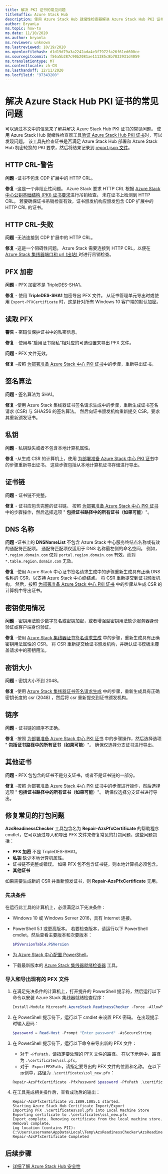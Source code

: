 ```yaml
---
title: 解决 PKI 证书的常见问题
titleSuffix: Azure Stack Hub
description: 使用 Azure Stack Hub 就绪性检查器解决 Azure Stack Hub PKI 证书的常见问题。
author: BryanLa
ms.topic: how-to
ms.date: 11/10/2020
ms.author: bryanla
ms.reviewer: unknown
ms.lastreviewed: 10/19/2020
ms.openlocfilehash: d1d19d79a3a2242ada4e3f7972fa26f61ed600ce
ms.sourcegitcommit: f56a5b287c90b2081ae111385c8b7833931d4059
ms.translationtype: MT
ms.contentlocale: zh-CN
ms.lasthandoff: 12/11/2020
ms.locfileid: "97343200"
---
```

# <a name="fix-common-issues-with-azure-stack-hub-pki-certificates"></a>解决 Azure Stack Hub PKI 证书的常见问题

可以通过本文中的信息来了解并解决 Azure Stack Hub PKI 证书的常见问题。 使用 Azure Stack Hub 就绪性检查器工具[验证 Azure Stack Hub PKI 证书](azure-stack-validate-pki-certs.md)时，可以发现问题。 该工具先检查证书是否满足 Azure Stack Hub 部署和 Azure Stack Hub 机密轮换的 PKI 要求，然后将结果记录到 [report.json 文件](azure-stack-validation-report.md)。  

## <a name="http-crl---warning"></a>HTTP CRL-警告

**问题** -证书不包含 CDP 扩展中的 HTTP CRL。

**修复** -这是一个非阻止性问题。 Azure Stack 要求 HTTP CRL 根据 [Azure Stack 中心公钥基础结构 (PKI) 证书要求](https://aka.ms/azspki)进行吊销检查。  未在证书上检测到 HTTP CRL。  若要确保证书吊销检查有效，证书颁发机构应颁发包含 CDP 扩展中的 HTTP CRL 的证书。

## <a name="http-crl---fail"></a>HTTP CRL-失败

**问题** -无法连接到 CDP 扩展中的 HTTP CRL。

**修复** -这是一个阻碍性问题。 Azure Stack 需要连接到 HTTP CRL，以便在 [Azure Stack 集线器端口和 url (出站) ](https://docs.microsoft.com/azure-stack/operator/azure-stack-integrate-endpoints#ports-and-urls-outbound)时进行吊销检查。

## <a name="pfx-encryption"></a>PFX 加密

**问题** - PFX 加密不是 TripleDES-SHA1。

**修复** - 使用 **TripleDES-SHA1** 加密导出 PFX 文件。 从证书管理单元导出时或使用 `Export-PFXCertificate` 时，这是针对所有 Windows 10 客户端的默认加密。

## <a name="read-pfx"></a>读取 PFX

**警告** - 密码仅保护证书中的私密信息。  

**修复** - 使用与“启用证书隐私”相对应的可选设置来导出 PFX 文件。  

**问题** - PFX 文件无效。  

**修复** -按照 [为部署准备 Azure Stack 中心 PKI 证书](azure-stack-prepare-pki-certs.md)中的步骤，重新导出证书。

## <a name="signature-algorithm"></a>签名算法

**问题** - 签名算法为 SHA1。

**修复** -使用 Azure Stack 集线器证书签名请求生成中的步骤，重新生成证书签名请求 (CSR) 与 SHA256 的签名算法。 然后向证书颁发机构重新提交 CSR，要求其重新颁发证书。

## <a name="private-key"></a>私钥

**问题** - 私钥缺失或者不包含本地计算机属性。  

**修复** -从生成 CSR 的计算机上，使用 [为部署准备 Azure Stack 中心 PKI 证书](azure-stack-prepare-pki-certs.md)中的步骤重新导出证书。 这些步骤包括从本地计算机证书存储进行导出。

## <a name="certificate-chain"></a>证书链

**问题** - 证书链不完整。  

**修复** - 证书应包含完整的证书链。 按照 [为部署准备 Azure Stack 中心 PKI 证书](azure-stack-prepare-pki-certs.md) 中的步骤操作，然后选择选项 " **包括证书路径中的所有证书（如果可能**）"。

## <a name="dns-names"></a>DNS 名称

**问题** -证书上的 **DNSNameList** 不包含 Azure Stack 中心服务终结点名称或有效的通配符匹配项。 通配符匹配项仅适用于 DNS 名称最左侧的命名空间。 例如，`*.region.domain.com` 仅对 `portal.region.domain.com` 有效，而对 `*.table.region.domain.com` 无效。

**修复** -使用 Azure Stack 中心证书签名请求生成中的步骤重新生成具有正确 DNS 名称的 CSR，以支持 Azure Stack 中心终结点。 将 CSR 重新提交到证书颁发机构。 然后，按照 [为部署准备 Azure Stack 中心 PKI 证书](azure-stack-prepare-pki-certs.md) 中的步骤从生成 CSR 的计算机中导出证书。  

## <a name="key-usage"></a>密钥使用情况

**问题** - 密钥用法缺少数字签名或密钥加密，或者增强型密钥用法缺少服务器身份验证或客户端身份验证。  

**修复** -使用 [Azure Stack 集线器证书签名请求生成](azure-stack-get-pki-certs.md) 中的步骤，重新生成具有正确密钥用法属性的 CSR。 将 CSR 重新提交给证书颁发机构，并确认证书模板未覆盖请求中的密钥用法。

## <a name="key-size"></a>密钥大小

**问题** - 密钥大小不到 2048。

**修复** -使用 [Azure Stack 集线器证书签名请求生成](azure-stack-get-pki-certs.md) 中的步骤，重新生成具有正确密钥长度的 csr (2048) ，然后将 csr 重新提交到证书颁发机构。

## <a name="chain-order"></a>链序

**问题** - 证书链的顺序不正确。  

**修复** -按照 [为部署准备 Azure Stack 中心 PKI 证书](azure-stack-prepare-pki-certs.md) 中的步骤操作，然后选择选项 " **包括证书路径中的所有证书（如果可能**）"。 确保仅选择分支证书进行导出。

## <a name="other-certificates"></a>其他证书

**问题** - PFX 包包含的证书不是分支证书，或者不是证书链的一部分。  

**修复** -按照 [为部署准备 Azure Stack 中心 PKI 证书](azure-stack-prepare-pki-certs.md)中的步骤进行操作，然后选择选项 " **包括证书路径中的所有证书（如果可能**）"。 确保仅选择分支证书进行导出。

## <a name="fix-common-packaging-issues"></a>修复常见的打包问题

**AzsReadinessChecker** 工具包含名为 **Repair-AzsPfxCertificate** 的帮助程序 cmdlet，它可以通过导入和导出 PFX 文件来修复常见的打包问题，这些问题包括：

- **PFX 加密** 不是 TripleDES-SHA1。
- **私钥** 缺少本地计算机属性。
- 证书链不完整或错误。 如果 PFX 包不包含证书链，则本地计算机必须包含。
- **其他证书**

如果需要生成新的 CSR 并重新颁发证书，则 **Repair-AzsPfxCertificate** 无用。

### <a name="prerequisites"></a>先决条件

在运行此工具的计算机上，必须满足以下先决条件：

- Windows 10 或 Windows Server 2016，具有 Internet 连接。
- PowerShell 5.1 或更高版本。 若要检查版本，请运行以下 PowerShell cmdlet，然后查看主要版本和次要版本：

   ```powershell
   $PSVersionTable.PSVersion
   ```

- [为 Azure Stack 中心配置 PowerShell](powershell-install-az-module.md)。
- 下载最新版本的 [Azure Stack 集线器就绪检查器](https://aka.ms/AzsReadinessChecker) 工具。

### <a name="import-and-export-an-existing-pfx-file"></a>导入和导出现有的 PFX 文件

1. 在满足先决条件的计算机上，打开提升的 PowerShell 提示符，然后运行以下命令以安装 Azure Stack 集线器就绪检查程序：

   ```powershell
   Install-Module Microsoft.AzureStack.ReadinessChecker -Force -AllowPrerelease
   ```

2. 在 PowerShell 提示符下，运行以下 cmdlet 来设置 PFX 密码。 在出现提示时输入密码：

   ```powershell
   $password = Read-Host -Prompt "Enter password" -AsSecureString
   ```

3. 在 PowerShell 提示符下，运行以下命令来导出新的 PFX 文件：

   - 对于 `-PfxPath`，请指定要处理的 PFX 文件的路径。 在以下示例中，路径为 `.\certificates\ssl.pfx`。
   - 对于 `-ExportPFXPath`，请指定要导出的 PFX 文件的位置和名称。 在以下示例中，路径为 `.\certificates\ssl_new.pfx`：

   ```powershell
   Repair-AzsPfxCertificate -PfxPassword $password -PfxPath .\certificates\ssl.pfx -ExportPFXPath .\certificates\ssl_new.pfx
   ```  

4. 在工具完成相关操作后，查看成功后的输出：

   ```shell
   Repair-AzsPfxCertificate v1.1809.1005.1 started.
   Starting Azure Stack Hub Certificate Import/Export
   Importing PFX .\certificates\ssl.pfx into Local Machine Store
   Exporting certificate to .\certificates\ssl_new.pfx
   Export complete. Removing certificate from the local machine store.
   Removal complete.
   Log location (contains PII): C:\Users\username\AppData\Local\Temp\AzsReadinessChecker\AzsReadinessChecker.log
   Repair-AzsPfxCertificate Completed
   ```

## <a name="next-steps"></a>后续步骤

- [详细了解 Azure Stack Hub 安全性](azure-stack-rotate-secrets.md)
